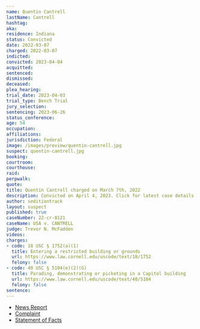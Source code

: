 ```yaml
---
name: Quentin Cantrell
lastName: Cantrell
hashtag:
aka:
residence: Indiana
status: Convicted
date: 2022-03-07
charged: 2022-03-07
indicted:
convicted: 2023-04-04
acquitted:
sentenced:
dismissed:
deceased:
plea_hearing:
trial_date: 2023-04-03
trial_type: Bench Trial
jury_selection:
sentencing: 2023-06-26
status_conference:
age: 54
occupation:
affiliations:
jurisdiction: Federal
image: /images/preview/quentin-cantrell.jpg
suspect: quentin-cantrell.jpg
booking:
courtroom:
courthouse:
raid:
perpwalk:
quote:
title: Quentin Cantrell charged on March 7th, 2022
description: Convicted on April 4, 2023. Click for latest case details.
author: seditiontrack
layout: suspect
published: true
caseNumber: 22-cr-0121
caseName: USA v. CANTRELL
judge: Trevor N. McFadden
videos:
charges:
- code: 18 USC § 1752(a)(1)
  title: Entering a restricted building or grounds
  url: https://www.law.cornell.edu/uscode/text/18/1752
  felony: false
- code: 40 USC § 5104(e)(2)(G)
  title: Parading, demonstrating or picketing in a Capitol building
  url: https://www.law.cornell.edu/uscode/text/40/5104
  felony: false
sentence:
---
```

- [News Report](https://www.msn.com/en-us/news/crime/3-indianapolis-area-men-arrested-in-connection-with-us-capitol-riot/ar-AAUTEA7)
- [Complaint](https://www.justice.gov/usao-dc/case-multi-defendant/file/1481961/download)
- [Statement of Facts](https://www.justice.gov/usao-dc/case-multi-defendant/file/1481966/download)
